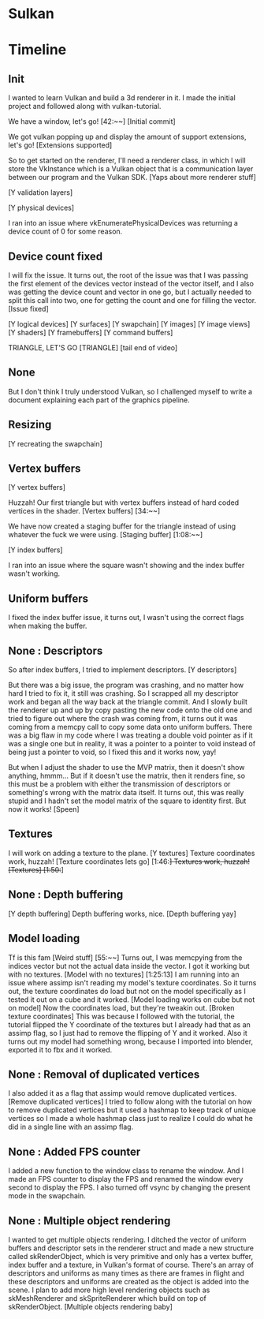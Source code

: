 # Sulkan

# Timeline

## Init

I wanted to learn Vulkan and build a 3d renderer in it.
I made the initial project and followed along with vulkan-tutorial.

We have a window, let's go! [42:~~] [Initial commit]

We got vulkan popping up and display the amount of support extensions,
let's go! [Extensions supported]

So to get started on the renderer, I'll need a renderer class,
in which I will store the VkInstance which is a Vulkan object that is a communication layer
between our program and the Vulkan SDK.
[Yaps about more renderer stuff]

[Y validation layers]

[Y physical devices]

I ran into an issue where vkEnumeratePhysicalDevices was returning a device count of 0 for some
reason.

## Device count fixed

I will fix the issue.
It turns out, the root of the issue was that I was passing the first element of the devices vector
instead of the vector itself, and I also was getting the device count and vector in one go, but I 
actually needed to split this call into two, one for getting the count and one for filling the vector.
[Issue fixed]

[Y logical devices]
[Y surfaces]
[Y swapchain]
[Y images]
[Y image views]
[Y shaders]
[Y framebuffers]
[Y command buffers]

TRIANGLE, LET'S GO [TRIANGLE] [tail end of video]

## None

But I don't think I truly understood Vulkan, so I challenged myself to write a document explaining each
part of the graphics pipeline.

## Resizing

[Y recreating the swapchain]

## Vertex buffers

[Y vertex buffers]

Huzzah! Our first triangle but with vertex buffers instead of hard coded vertices in the shader.
[Vertex buffers] [34:~~]

We have now created a staging buffer for the triangle instead of using whatever the fuck we were using.
[Staging buffer] [1:08:~~]

[Y index buffers]

I ran into an issue where the square wasn't showing and the index buffer wasn't working.

## Uniform buffers

I fixed the index buffer issue, it turns out, I wasn't using the correct flags when making the buffer.

## None : Descriptors

So after index buffers, I tried to implement descriptors.
[Y descriptors]

But there was a big issue, the program was crashing, and no matter how hard I tried to fix it, it still
was crashing. So I scrapped all my descriptor work and began all the way back at the triangle commit.
And I slowly built the renderer up and up by copy pasting the new code onto the old one and tried to 
figure out where the crash was coming from, it turns out it was coming from a memcpy call to copy some
data onto uniform buffers. There was a big flaw in my code where I was treating a double void pointer
as if it was a single one but in reality, it was a pointer to a pointer to void instead of being just a 
pointer to void, so I fixed this and it works now, yay!

But when I adjust the shader to use the MVP matrix, then it doesn't show anything, hmmm...
But if it doesn't use the matrix, then it renders fine, so this must be a problem with either the 
transmission of descriptors or something's wrong with the matrix data itself. It turns out, this was really
stupid and I hadn't set the model matrix of the square to identity first. But now it works! [Speen]

## Textures

I will work on adding a texture to the plane.
[Y textures]
Texture coordinates work, huzzah! [Texture coordinates lets go] [1:46:~~]
Textures work, huzzah! [Textures] [1:50:~~]

## None : Depth buffering

[Y depth buffering]
Depth buffering works, nice. [Depth buffering yay]

## Model loading

Tf is this fam [Weird stuff] [55:~~]
Turns out, I was memcpying from the indices vector but not the actual data inside the vector.
I got it working but with no textures. [Model with no textures] [1:25:13]
I am running into an issue where assimp isn't reading my model's texture coordinates.
So it turns out, the texture coordinates do load but not on the model specifically as I tested it out on a 
cube and it worked. 
[Model loading works on cube but not on model]
Now the coordinates load, but they're tweakin out. [Broken texture coordinates]
This was because I followed with the tutorial, the tutorial flipped the Y coordinate of the textures but I 
already had that as an assimp flag, so I just had to remove the flipping of Y and it worked.
Also it turns out my model had something wrong, because I imported into blender, exported it to fbx and it 
worked.

## None : Removal of duplicated vertices

I also added it as a flag that assimp would remove duplicated vertices. [Remove duplicated vertices]
I tried to follow along with the tutorial on how to remove duplicated vertices but it used a hashmap to 
keep track of unique vertices so I made a whole hashmap class just to realize I could do what he did in a 
single line with an assimp flag.

## None : Added FPS counter

I added a new function to the window class to rename the window. And I made an FPS counter to display the FPS
and renamed the window every second to display the FPS. I also turned off vsync by changing the present mode 
in the swapchain.

## None : Multiple object rendering

I wanted to get multiple objects rendering.
I ditched the vector of uniform buffers and descriptor sets in the renderer struct and made a new structure 
called skRenderObject, which is very primitive and only has a vertex buffer, index buffer and a texture, in 
Vulkan's format of course. There's an array of descriptors and uniforms as many times as there are frames in
flight and these descriptors and uniforms are created as the object is added into the scene. I plan to add 
more high level rendering objects such as skMeshRenderer and skSpriteRenderer which build on top of 
skRenderObject. [Multiple objects rendering baby]
